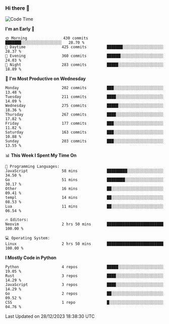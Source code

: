 ### Hi there 👋
<!--START_SECTION:waka-->
![Code Time](http://img.shields.io/badge/Code%20Time-209%20hrs%2020%20mins-blue)

**I'm an Early 🐤** 

```text
🌞 Morning                430 commits         ███████░░░░░░░░░░░░░░░░░░   28.70 % 
🌆 Daytime                425 commits         ███████░░░░░░░░░░░░░░░░░░   28.37 % 
🌃 Evening                360 commits         ██████░░░░░░░░░░░░░░░░░░░   24.03 % 
🌙 Night                  283 commits         █████░░░░░░░░░░░░░░░░░░░░   18.89 % 
```
📅 **I'm Most Productive on Wednesday** 

```text
Monday                   202 commits         ███░░░░░░░░░░░░░░░░░░░░░░   13.48 % 
Tuesday                  211 commits         ████░░░░░░░░░░░░░░░░░░░░░   14.09 % 
Wednesday                275 commits         █████░░░░░░░░░░░░░░░░░░░░   18.36 % 
Thursday                 267 commits         ████░░░░░░░░░░░░░░░░░░░░░   17.82 % 
Friday                   177 commits         ███░░░░░░░░░░░░░░░░░░░░░░   11.82 % 
Saturday                 163 commits         ███░░░░░░░░░░░░░░░░░░░░░░   10.88 % 
Sunday                   203 commits         ███░░░░░░░░░░░░░░░░░░░░░░   13.55 % 
```


📊 **This Week I Spent My Time On** 

```text
💬 Programming Languages: 
JavaScript               58 mins             █████████░░░░░░░░░░░░░░░░   34.50 % 
Go                       51 mins             ████████░░░░░░░░░░░░░░░░░   30.17 % 
Other                    16 mins             ██░░░░░░░░░░░░░░░░░░░░░░░   09.41 % 
templ                    14 mins             ██░░░░░░░░░░░░░░░░░░░░░░░   08.53 % 
Lua                      11 mins             ██░░░░░░░░░░░░░░░░░░░░░░░   06.54 % 

🔥 Editors: 
Neovim                   2 hrs 50 mins       █████████████████████████   100.00 % 

💻 Operating System: 
Linux                    2 hrs 50 mins       █████████████████████████   100.00 % 
```

**I Mostly Code in Python** 

```text
Python                   4 repos             █████░░░░░░░░░░░░░░░░░░░░   19.05 % 
Rust                     3 repos             ████░░░░░░░░░░░░░░░░░░░░░   14.29 % 
JavaScript               3 repos             ████░░░░░░░░░░░░░░░░░░░░░   14.29 % 
Go                       2 repos             ██░░░░░░░░░░░░░░░░░░░░░░░   09.52 % 
CSS                      1 repo              █░░░░░░░░░░░░░░░░░░░░░░░░   04.76 % 
```




 Last Updated on 28/12/2023 18:38:30 UTC
<!--END_SECTION:waka-->

<!--
**YoganshSharma/YoganshSharma** is a ✨ _special_ ✨ repository because its `README.md` (this file) appears on your GitHub profile.

Here are some ideas to get you started:

- 🔭 I’m currently working on ...
- 🌱 I’m currently learning ...
- 👯 I’m looking to collaborate on ...
- 🤔 I’m looking for help with ...
- 💬 Ask me about ...
- 📫 How to reach me: ...
- 😄 Pronouns: ...
- ⚡ Fun fact: ...
-->
